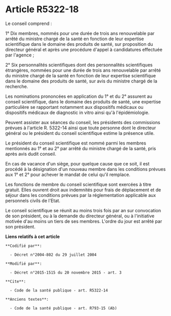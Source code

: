 # Article R5322-18

Le conseil comprend : 

1° Dix membres, nommés pour une durée de trois ans renouvelable par arrêté du ministre chargé de la santé en fonction de leur
expertise scientifique dans le domaine des produits de santé, sur proposition du directeur général et après une procédure
d'appel à candidatures effectuée par l'agence ; 

2° Six personnalités scientifiques dont des personnalités scientifiques étrangères, nommées pour une durée de trois ans
renouvelable par arrêté du ministre chargé de la santé en fonction de leur expertise scientifique dans le domaine des
produits de santé, sur avis du ministre chargé de la recherche. 

Les nominations prononcées en application du 1° et du 2° assurent au conseil scientifique, dans le domaine des produits de
santé, une expertise particulière se rapportant notamment aux dispositifs médicaux ou dispositifs médicaux de diagnostic in
vitro ainsi qu'à l'épidémiologie. 

Peuvent assister aux séances du conseil, les présidents des commissions prévues à l'article R. 5322-14 ainsi que toute
personne dont le directeur général ou le président du conseil scientifique estime la présence utile. 

Le président du conseil scientifique est nommé parmi les membres mentionnés au 1° et au 2° par arrêté du ministre chargé de
la santé, pris après avis dudit conseil. 

En cas de vacance d'un siège, pour quelque cause que ce soit, il est procédé à la désignation d'un nouveau membre dans les
conditions prévues aux 1° et 2° pour achever le mandat de celui qu'il remplace. 

Les fonctions de membre du conseil scientifique sont exercées à titre gratuit. Elles ouvrent droit aux indemnités pour frais
de déplacement et de séjour dans les conditions prévues par la réglementation applicable aux personnels civils de l'Etat. 

Le conseil scientifique se réunit au moins trois fois par an sur convocation de son président, ou à la demande du directeur
général, ou à l'initiative motivée d'au moins un tiers de ses membres. L'ordre du jour est arrêté par son président.

**Liens relatifs à cet article**

	**Codifié par**:

	  - Décret n°2004-802 du 29 juillet 2004

	**Modifié par**:

	  - Décret n°2015-1515 du 20 novembre 2015 - art. 3

	**Cite**:

	  - Code de la santé publique - art. R5322-14

	**Anciens textes**:

	  - Code de la santé publique - art. R793-15 (Ab)
